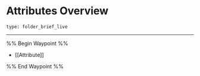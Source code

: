 # Attributes Overview
 
```ccard
type: folder_brief_live
```
 
---

%% Begin Waypoint %%
- [[Attribute]]

%% End Waypoint %%